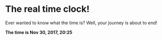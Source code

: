 # The real time clock!

Ever wanted to know what the time is? Well, your journey is about to end!

**The time is Nov 30, 2017, 20:25**